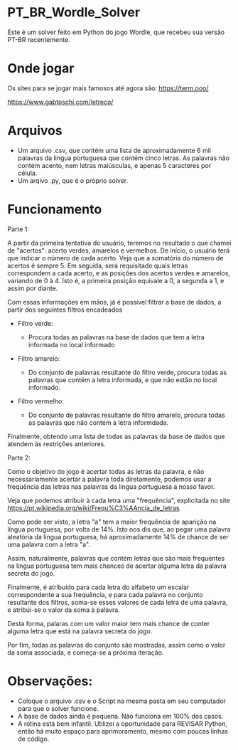 # PT_BR_Wordle_Solver
Este é um solver feito em Python do jogo Wordle, que recebeu sua versão PT-BR recentemente.

# Onde jogar
Os sites para se jogar mais famosos até agora são:
https://term.ooo/

https://www.gabtoschi.com/letreco/

# Arquivos
- Um arquivo .csv, que contém uma lista de aproximadamente 6 mil palavras da lingua portuguesa que contém cinco letras. As palavras não contém acento, nem letras maiúsculas, e apenas 5 caracteres por célula.
- Um arqivo .py, que é o próprio solver.

# Funcionamento

Parte 1:

A partir da primeira tentativa do usuário, teremos no resultado o que chamei de "acertos": acerto verdes, amarelos e vermelhos.
De início, o usuário terá que indicar o número de cada acerto. Veja que a somatória do número de acertos é sempre 5.
Em seguida, será requisitado quais letras correspondem a cada acerto, e as posições dos acertos verdes e amarelos, variando de 0 à 4. Isto é, a primeira posição equivale a 0, a segunda a 1, e assim por diante.

Com essas informações em mãos, já é possível filtrar a base de dados, a partir dos seguintes filtros encadeados
- Filtro verde:
  - Procura todas as palavras na base de dados que tem a letra informada no local informado

- Filtro amarelo:
  - Do conjunto de palavras resultante do filtro verde, procura todas as palavras que contém a letra informada, e que não estão no local informado.

- Filtro vermelho:
  - Do conjunto de palavras resultante do filtro amarelo, procura todas as palavras que não contém a letra informdada.

Finalmente, obtendo uma lista de todas as palavras da base de dados que atendem às restrições anteriores.

Parte 2:

Como o objetivo do jogo é acertar todas as letras da palavra, e não necessariamente acertar a palavra toda diretamente, podemos usar a frequência das letras nas palavras da lingua portuguesa a nosso favor.

Veja que podemos atribuir à cada letra uma "frequência", explicitada no site https://pt.wikipedia.org/wiki/Frequ%C3%AAncia_de_letras.

Como pode ser visto, a letra "a" tem a maior frequência de aparição na língua portuguesa, por volta de 14%. Isto nos dis que, ao pegar uma palavra aleatória da língua portuguesa, há aproximadamente 14% de chance de ser uma palavra com a letra "a".

Assim, naturalmente, palavras que contém letras que são mais frequentes na língua portuguesa tem mais chances de acertar alguma letra da palavra secreta do jogo.

Finalmente, é atribuído para cada letra do alfabeto um escalar correspondente a sua frequência, e para cada palavra no conjunto resultante dos filtros, soma-se esses valores de cada letra de uma palavra, e atribúi-se o valor da soma à palavra.

Desta forma, palaras com um valor maior tem mais chance de conter alguma letra que está na palavra secreta do jogo.

Por fim, todas as palavras do conjunto são mostradas, assim como o valor da soma associada, e começa-se a próxima iteração.

# Observações:
- Coloque o arquivo .csv e o Script na mesma pasta em seu computador para que o solver funcione.
- A base de dados ainda é pequena. Não funciona em 100% dos casos.
- A rotina está bem infantil. Utilizei a oportunidade para REVISAR Python, então há muito espaço para aprimoramento, mesmo com poucas linhas de código.


